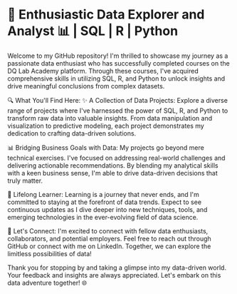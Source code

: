 # 🚀 Enthusiastic Data Explorer and Analyst 📊 | SQL | R | Python

Welcome to my GitHub repository! I'm thrilled to showcase my journey as a passionate data enthusiast who has successfully completed courses on the DQ Lab Academy platform. Through these courses, I've acquired comprehensive skills in utilizing SQL, R, and Python to unlock insights and drive meaningful conclusions from complex datasets.

🔍 What You'll Find Here:
✨ A Collection of Data Projects: Explore a diverse range of projects where I've harnessed the power of SQL, R, and Python to transform raw data into valuable insights. From data manipulation and visualization to predictive modeling, each project demonstrates my dedication to crafting data-driven solutions.

📊 Bridging Business Goals with Data: My projects go beyond mere technical exercises. I've focused on addressing real-world challenges and delivering actionable recommendations. By blending my analytical skills with a keen business sense, I'm able to drive data-driven decisions that truly matter.

🌟 Lifelong Learner: Learning is a journey that never ends, and I'm committed to staying at the forefront of data trends. Expect to see continuous updates as I dive deeper into new techniques, tools, and emerging technologies in the ever-evolving field of data science.

🤝 Let's Connect:
I'm excited to connect with fellow data enthusiasts, collaborators, and potential employers. Feel free to reach out through GitHub or connect with me on LinkedIn. Together, we can explore the limitless possibilities of data!

Thank you for stopping by and taking a glimpse into my data-driven world. Your feedback and insights are always appreciated. Let's embark on this data adventure together! 🌐
